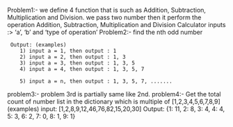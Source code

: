 Problem1:- we define 4 function that is such as Addition, Subtraction, Multiplication and Division.
           we pass two number then it perform the operation  Addition, Subtraction, Multiplication and Division
    Calculator inputs :> ‘a’, ‘b’ and ‘type of operation’
Problem2:- find the nth odd number 

     Output: (examples)
        1) input a = 1, then output : 1
        2) input a = 2, then output : 1, 3
        3) input a = 3, then output : 1, 3, 5
        4) input a = 4, then output : 1, 3, 5, 7

        5) input a = n, then output : 1, 3, 5, 7, .......

problem3:-  problem 3rd is partially same like 2nd.
problem4:-  Get the total count of number list in the dictionary which is multiple of 
            [1,2,3,4,5,6,7,8,9]
            (examples)
            input: [1,2,8,9,12,46,76,82,15,20,30]
      Output:
            {1: 11, 2: 8, 3: 4, 4: 4, 5: 3, 6: 2, 7: 0, 8: 1, 9: 1} 
<!-- Problem4 :-
        solution:-
    step1    we use two loop to iterate the first array and 2nd array.
    step2    we will take 1 element from multiArr and then multiple with inputArr's elemnt 
    step3    if it is multiple then count++
    step4    otherwise show the count    
    step5    after showing one element's multiple count we assign the 0 value in count for next element-->
          